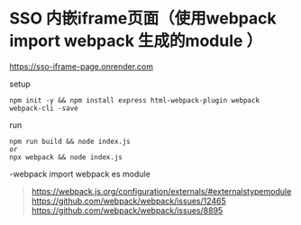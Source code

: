 # SSO 内嵌iframe页面（使用webpack import webpack 生成的module ）
https://sso-iframe-page.onrender.com   

setup
```
npm init -y && npm install express html-webpack-plugin webpack webpack-cli -save
```
run
```
npm run build && node index.js
or
npx webpack && node index.js
```
-webpack import webpack es module 

>https://webpack.js.org/configuration/externals/#externalstypemodule  
>https://github.com/webpack/webpack/issues/12465   
>https://github.com/webpack/webpack/issues/8895  
